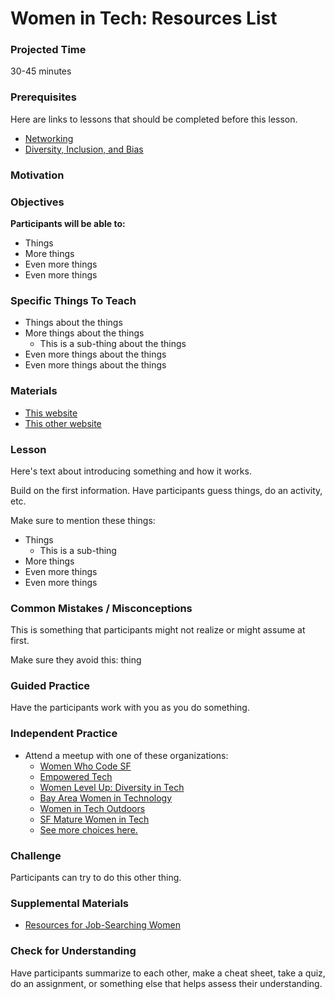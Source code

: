 # Women in Tech: Resources List

### Projected Time
30-45 minutes

### Prerequisites

Here are links to lessons that should be completed before this lesson.
- [Networking](/../networking/networking.md)
- [Diversity, Inclusion, and Bias](/../diversity-inclusion-bias/inclusion.md)

### Motivation


### Objectives
**Participants will be able to:**
- Things
- More things
- Even more things
- Even more things

### Specific Things To Teach
- Things about the things
- More things about the things
	- This is a sub-thing about the things
- Even more things about the things
- Even more things about the things

### Materials

- [This website](example.com)
- [This other website](otherexample.com)

### Lesson

Here's text about introducing something and how it works.

Build on the first information. Have participants guess things, do an activity, etc.

Make sure to mention these things:
- Things
	- This is a sub-thing
- More things
- Even more things
- Even more things


### Common Mistakes / Misconceptions

This is something that participants might not realize or might assume at first.

Make sure they avoid this: thing


### Guided Practice

Have the participants work with you as you do something.


### Independent Practice

- Attend a meetup with one of these organizations:
	- [Women Who Code SF](https://www.meetup.com/Women-Who-Code-SF/events/)
	- [Empowered Tech](https://www.meetup.com/empowered-tech/events/)
	- [Women Level Up: Diversity in Tech](https://www.meetup.com/Maven-Diversity-in-Tech-Women-Level-Up/events/)
	- [Bay Area Women in Technology](https://www.meetup.com/Bay-Area-Women-in-Technology-Meetup/events/)
	- [Women in Tech Outdoors](https://www.meetup.com/Untethered-Women-in-Tech-Outdoors-San-Francisco/events/)
	- [SF Mature Women in Tech](https://www.meetup.com/SFMatureWomeninTech/events/)
	- [See more choices here.](https://www.meetup.com/find/?allMeetups=false&keywords=women+tech&radius=5&userFreeform=San+Francisco%2C+CA&mcId=z94121&mcName=San+Francisco%2C+CA&sort=recommended&eventFilter=mysugg)

### Challenge

Participants can try to do this other thing.


### Supplemental Materials
- [Resources for Job-Searching Women](https://docs.google.com/document/d/1iEQbCe4f5YPoQm25ILGRq50kZZ3qqn44xwWtGi0CH0Y/edit)

### Check for Understanding

Have participants summarize to each other, make a cheat sheet, take a quiz, do an assignment, or something else that helps assess their understanding.
